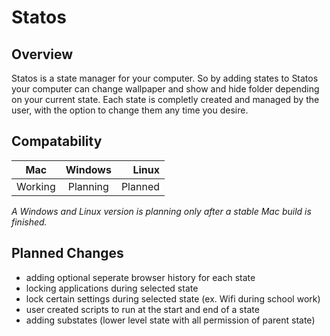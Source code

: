 # Statos

## Overview
Statos is a state manager for your computer.  So by adding states to Statos your computer can change wallpaper and show and hide folder depending on your current state.  Each state is completly created and managed by the user, with the option to change them any time you desire.  

## Compatability
| Mac        	| Windows		| Linux			|
| ------------- |:-------------:| -------------:|
| Working		| Planning     	| Planned		|
*A Windows and Linux version is planning only after a stable Mac build is finished.*

## Planned Changes
- adding optional seperate browser history for each state
- locking applications during selected state
- lock certain settings during selected state (ex. Wifi during school work)
- user created scripts to run at the start and end of a state
- adding substates (lower level state with all permission of parent state)
